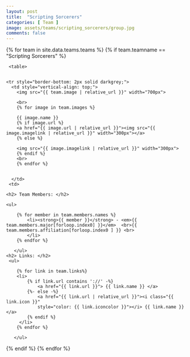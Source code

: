 ```yaml
---
layout: post
title:  "Scripting Sorcerers"
categories: [ Team ]
image: assets/teams/scripting_sorcerers/group.jpg
comments: false
---
```



<div>
{% for team in site.data.teams.teams %}
    {% if team.teamname == "Scripting Sorcerers" %}
    
     <table>
    
  
    <tr style="border-bottom: 2px solid darkgrey;">
      <td style="vertical-align: top;">
        <img src="{{ team.image | relative_url }}" width="700px">

        <br>
        {% for image in team.images %}
        
        {{ image.name }}
        {% if image.url %}
        <a href="{{ image.url | relative_url }}"><img src="{{ image.imagelink | relative_url }}" width="300px"></a>
        {% else %}

        <img src="{{ image.imagelink | relative_url }}" width="300px">
        {% endif %}
        <br>
        {% endfor %}


      </td>
     <td> 
    
    <h2> Team Members: </h2>
   
    <ul>
    
        {% for member in team.members.names %}
            <li><strong>{{ member }}</strong> - <em>{{ team.members.major[forloop.index0] }}</em>  <br>{{ team.members.affiliation[forloop.index0 ] }} <br>
            </li>
        {% endfor %}
             
       </ul>  
    <h2> Links: </h2>
     <ul>
    
        {% for link in team.links%}
        <li>
            {% if link.url contains '://' -%}
                <a href="{{ link.url }}"> {{ link.name }} </a> 
            {%- else -%}
                <a href="{{ link.url | relative_url }}"><i class="{{ link.icon }}" 
                style="color: {{ link.iconcolor }}"></i> {{ link.name }} </a> 
            {% endif %}
         </li>   
        {% endfor %}
             
       </ul>  
  </td>
</tr>
<tr> </tr> 
{% endif %}
{% endfor %}

</table>
</div>

